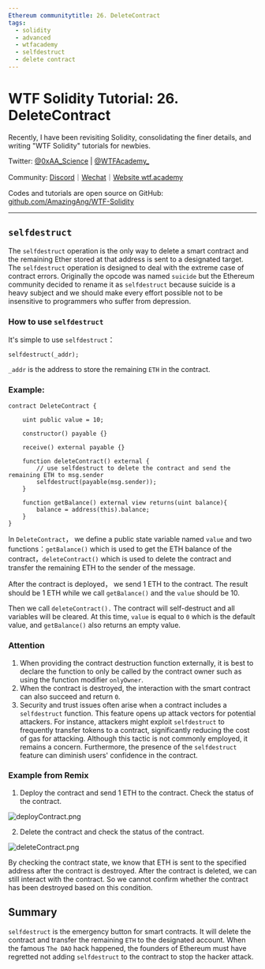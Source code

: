 ```yaml
---
Ethereum communitytitle: 26. DeleteContract
tags:
  - solidity
  - advanced
  - wtfacademy
  - selfdestruct
  - delete contract
---
```

# WTF Solidity Tutorial: 26. DeleteContract

Recently, I have been revisiting Solidity, consolidating the finer details, and writing "WTF Solidity" tutorials for newbies.

Twitter: [@0xAA_Science](https://twitter.com/0xAA_Science) | [@WTFAcademy_](https://twitter.com/WTFAcademy_)

Community: [Discord](https://discord.gg/5akcruXrsk)｜[Wechat](https://docs.google.com/forms/d/e/1FAIpQLSe4KGT8Sh6sJ7hedQRuIYirOoZK_85miz3dw7vA1-YjodgJ-A/viewform?usp=sf_link)｜[Website wtf.academy](https://wtf.academy)

Codes and tutorials are open source on GitHub: [github.com/AmazingAng/WTF-Solidity](https://github.com/AmazingAng/WTF-Solidity)

---

## `selfdestruct`

The `selfdestruct` operation is the only way to delete a smart contract and the remaining Ether stored at that address is sent to a designated target. The `selfdestruct` operation is designed to deal with the extreme case of contract errors. Originally the opcode was named `suicide` but the Ethereum community decided to rename it as `selfdestruct` because suicide is a heavy subject and we should make every effort possible not to be insensitive to programmers who suffer from depression.

### How to use `selfdestruct`

It's simple to use `selfdestruct`：

```solidity
selfdestruct(_addr);
```

 `_addr` is the address to store the remaining `ETH` in the contract.

### Example:

```solidity
contract DeleteContract {

    uint public value = 10;

    constructor() payable {}

    receive() external payable {}

    function deleteContract() external {
        // use selfdestruct to delete the contract and send the remaining ETH to msg.sender
        selfdestruct(payable(msg.sender));
    }

    function getBalance() external view returns(uint balance){
        balance = address(this).balance;
    }
}
```

In `DeleteContract`， we define a public state variable named `value` and two functions：`getBalance()` which is used to get the ETH balance of the contract，`deleteContract()` which is used to delete the contract and transfer the remaining ETH to the sender of the message.

After the contract is deployed， we send 1 ETH to the contract. The result should be 1 ETH while we call `getBalance()` and the `value` should be 10.

Then we call `deleteContract().` The contract will self-destruct and all variables will be cleared. At this time, `value` is equal to  `0` which is the default value, and `getBalance()` also returns an empty value.

### Attention

1. When providing the contract destruction function externally, it is best to declare the function to only be called by the contract owner such as using the  function modifier `onlyOwner`.
2. When the contract is destroyed, the interaction with the smart contract can also succeed and return `0`.
3. Security and trust issues often arise when a contract includes a `selfdestruct` function. This feature opens up attack vectors for potential attackers. For instance, attackers might exploit `selfdestruct` to frequently transfer tokens to a contract, significantly reducing the cost of gas for attacking. Although this tactic is not commonly employed, it remains a concern. Furthermore, the presence of the `selfdestruct` feature can diminish users' confidence in the contract.

### Example from Remix

1. Deploy the contract and send 1 ETH to the contract. Check the status of the contract.

![deployContract.png](./img/26-2.png)

2. Delete the contract and check the status of the contract.

![deleteContract.png](./img/26-1.png)

By checking the contract state, we know that ETH is sent to the specified address after the contract is destroyed. After the contract is deleted, we can still interact with the contract. So we cannot confirm whether the contract has been destroyed based on this condition.

## Summary

`selfdestruct` is the emergency button for smart contracts. It will delete the contract and transfer the remaining `ETH` to the designated account. When the famous `The DAO` hack happened, the founders of Ethereum must have regretted not adding `selfdestruct` to the contract to stop the hacker attack.
